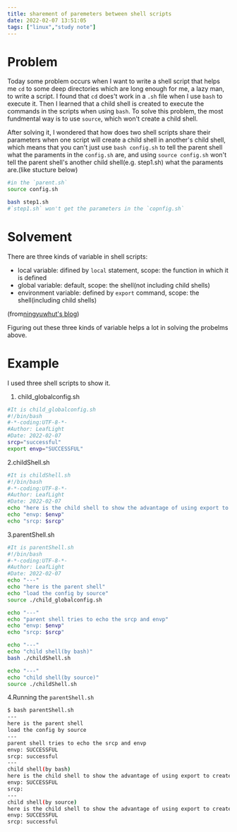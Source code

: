 ```yaml
---
title: sharement of paremeters between shell scripts
date: 2022-02-07 13:51:05
tags: ["linux","study note"]
---
```


# Problem 
Today some problem occurs when I want to write a shell script that helps me `cd` to some deep directories which are long enough for me, a lazy man, to write a script. I found that `cd` does't work in a `.sh` file when I use `bash` to execute it. Then I learned that a child shell is created to execute the commands in the scripts when using `bash`. To solve this problem, the most fundmental way is to use `source`, which won't create a child shell.

After solving it, I wondered that how does two shell scripts share their parameters when one script will create a child shell in another's child shell, which means that you can't just use `bash config.sh` to tell the parent shell what the paraments in the `config.sh` are, and using `source config.sh` won't tell the parent shell's another child shell(e.g. step1.sh) what the paraments are.(like stucture below) 
```bash
#in the `parent.sh`
source config.sh

bash step1.sh
#`step1.sh` won't get the parameters in the `copnfig.sh`
```
# Solvement
There are three kinds of variable in shell scripts:
* local variable: difined by `local` statement, scope: the function in which it is defined
* global variable: default, scope: the shell(not including child shells) 
* environment variable: defined by `export` command, scope: the shell(including child shells)

(from[ningyuwhut's blog](https://www.ningyuwhut.github.io/cn/2019/06/share-shell-variable-between-scripts))

Figuring out these three kinds of variable helps a lot in solving the probelms above.
# Example
I used three shell scripts to show it.

1. child_globalconfig.sh
```bash
#It is child_globalconfig.sh
#!/bin/bash
#-*-coding:UTF-8-*-
#Author: LeafLight
#Date: 2022-02-07
srcp="successful"
export envp="SUCCESSFUL"
```

2.childShell.sh
```bash
#It is childShell.sh
#!/bin/bash
#-*-coding:UTF-8-*-
#Author: LeafLight
#Date: 2022-02-07
echo "here is the child shell to show the advantage of using export to create environment parameter."
echo "envp: $envp"
echo "srcp: $srcp"
```

3.parentShell.sh
```bash
#It is parentShell.sh
#!/bin/bash
#-*-coding:UTF-8-*-
#Author: LeafLight
#Date: 2022-02-07
echo "---"
echo "here is the parent shell"
echo "load the config by source"
source ./child_globalconfig.sh

echo "---"
echo "parent shell tries to echo the srcp and envp"
echo "envp: $envp"
echo "srcp: $srcp"

echo "---"
echo "child shell(by bash)"
bash ./childShell.sh

echo "---"
echo "child shell(by source)"
source ./childShell.sh
```
4.Running the `parentShell.sh`
```bash
$ bash parentShell.sh
---
here is the parent shell
load the config by source
---
parent shell tries to echo the srcp and envp
envp: SUCCESSFUL
srcp: successful
---
child shell(by bash)
here is the child shell to show the advantage of using export to create environment parameter.
envp: SUCCESSFUL
srcp: 
---
child shell(by source)
here is the child shell to show the advantage of using export to create environment parameter.
envp: SUCCESSFUL
srcp: successful

```
